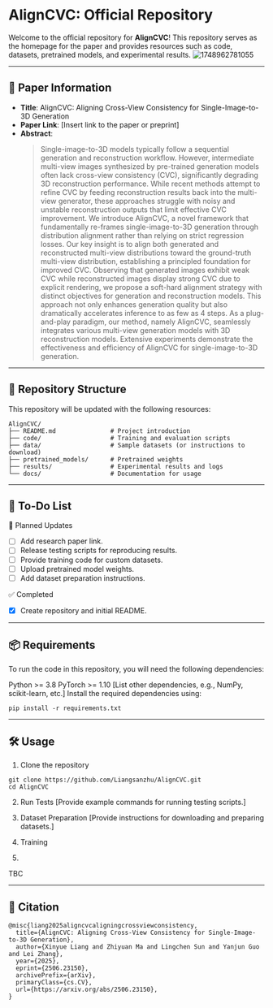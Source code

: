 # AlignCVC: Official Repository

Welcome to the official repository for **AlignCVC**! This repository serves as the homepage for the paper and provides resources such as code, datasets, pretrained models, and experimental results.
![1748962781055](https://github.com/user-attachments/assets/a09e45ba-c288-4ea4-97b1-a78f9395015d)

---

## 📄 Paper Information

- **Title**: AlignCVC: Aligning Cross-View Consistency for Single-Image-to-3D Generation
- **Paper Link**: [Insert link to the paper or preprint]  
- **Abstract**:  
  > Single-image-to-3D models typically follow a sequential generation and reconstruction workflow. However, intermediate multi-view images synthesized by pre-trained generation models often lack cross-view consistency (CVC), significantly degrading 3D reconstruction performance. While recent methods attempt to refine CVC by feeding reconstruction results back into the multi-view generator, these approaches struggle with noisy and unstable reconstruction outputs that limit effective CVC improvement.
We introduce AlignCVC, a novel framework that fundamentally re-frames single-image-to-3D generation through distribution alignment rather than relying on strict regression losses. Our key insight is to align both generated and reconstructed multi-view distributions toward the ground-truth multi-view distribution, establishing a principled foundation for improved CVC. Observing that generated images exhibit weak CVC while reconstructed images display strong CVC due to explicit rendering, we propose a soft-hard alignment strategy with distinct objectives for generation and reconstruction models. This approach not only enhances generation quality but also dramatically accelerates inference to as few as 4 steps.
As a plug-and-play paradigm, our method, namely AlignCVC, seamlessly integrates various multi-view generation models with 3D reconstruction models. Extensive experiments demonstrate the effectiveness and efficiency of AlignCVC for single-image-to-3D generation.

---

## 📂 Repository Structure

This repository will be updated with the following resources:

```plaintext
AlignCVC/
├── README.md               # Project introduction
├── code/                   # Training and evaluation scripts
├── data/                   # Sample datasets (or instructions to download)
├── pretrained_models/      # Pretrained weights
├── results/                # Experimental results and logs
└── docs/                   # Documentation for usage
```
---
## 🚀 To-Do List
🔧 Planned Updates
- [ ] Add research paper link.
- [ ] Release testing scripts for reproducing results.
- [ ] Provide training code for custom datasets.
- [ ] Upload pretrained model weights.
- [ ] Add dataset preparation instructions.

✅ Completed
- [x] Create repository and initial README.


---
## 📦 Requirements
To run the code in this repository, you will need the following dependencies:

Python >= 3.8
PyTorch >= 1.10
[List other dependencies, e.g., NumPy, scikit-learn, etc.]
Install the required dependencies using:
```plaintext
pip install -r requirements.txt
```
---
## 🛠️ Usage
1. Clone the repository
```plaintext
git clone https://github.com/Liangsanzhu/AlignCVC.git
cd AlignCVC
```

2. Run Tests
[Provide example commands for running testing scripts.]


3. Dataset Preparation
[Provide instructions for downloading and preparing datasets.]


4. Training
5. 
TBC



---
## 📝 Citation
```plaintext
@misc{liang2025aligncvcaligningcrossviewconsistency,
  title={AlignCVC: Aligning Cross-View Consistency for Single-Image-to-3D Generation}, 
  author={Xinyue Liang and Zhiyuan Ma and Lingchen Sun and Yanjun Guo and Lei Zhang},
  year={2025},
  eprint={2506.23150},
  archivePrefix={arXiv},
  primaryClass={cs.CV},
  url={https://arxiv.org/abs/2506.23150}, 
}
```
